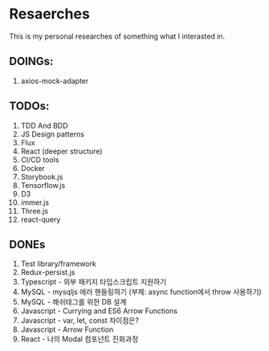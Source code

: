 # Resaerches
This is my personal researches of something what I interasted in.
## DOINGs:
1. axios-mock-adapter

## TODOs:
1. TDD And BDD
2. JS Design patterns
3. Flux
4. React (deeper structure)
5. CI/CD tools
6. Docker
7. Storybook.js
8. Tensorflow.js
9. D3
10. immer.js
11. Three.js
12. react-query

## DONEs
1. Test library/framework
2. Redux-persist.js
3. Typescript - 외부 패키지 타입스크립트 지원하기
4. MySQL - mysqljs 에러 핸들링하기 (부제: async function에서 throw 사용하기)
5. MySQL - 해쉬태그를 위한 DB 설계
6. Javascript - Currying and ES6 Arrow Functions
7. Javascript - var, let, const 차이점은?
8. Javascript - Arrow Function
9. React - 나의 Modal 컴포넌트 진화과정
